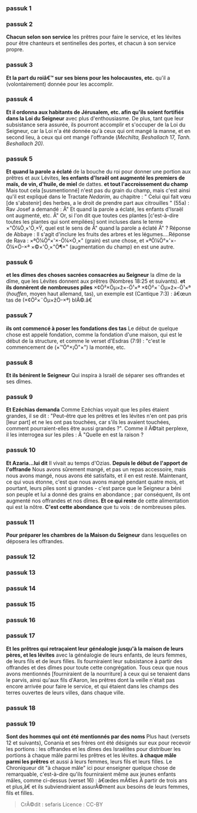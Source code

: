 
### passuk 1

### passuk 2
<b>Chacun selon son service</b> les prêtres pour faire le service, et les lévites pour être chanteurs et sentinelles des portes, et chacun à son service propre.

### passuk 3
<b>Et la part du roiâ€™ sur ses biens pour les holocaustes, etc.</b> qu'il a (volontairement) donnée pour les accomplir.

### passuk 4
<b>Et il ordonna aux habitants de Jérusalem, etc. afin qu'ils soient fortifiés dans la Loi du Seigneur</b> avec plus d'enthousiasme. De plus, tant que leur subsistance sera assurée, ils pourront accomplir et s'occuper de la Loi du Seigneur, car la Loi n'a été donnée qu'à ceux qui ont mangé la manne, et en second lieu, à ceux qui ont mangé l'offrande (<i>Mechilta, Beshallach</i> 17, <i>Tanh. Beshallach 20).</i>

### passuk 5
<b>Et quand la parole a éclaté</b> de la bouche du roi pour donner une portion aux prêtres et aux Lévites, <b>les enfants d'Israël ont augmenté les premiers de maïs, de vin, d'huile, de miel</b> de dattes.
<b>et tout l'accroissement du champ</b> Mais tout cela [susmentionné] n'est pas du grain du champ, mais c'est ainsi qu'il est expliqué dans le Tractate <i>Nedarim</i>, au chapitre : " Celui qui fait vœu [de s'abstenir] des herbes, a le droit de prendre part aux citrouilles " (55a) : Rav Josef a demandé : Â" Et quand la parole a éclaté, les enfants d'Israël ont augmenté, etc. Â" Or, si l'on dit que toutes ces plantes [c'est-à-dire toutes les plantes qui sont empilées] sont incluses dans le terme ×"Ö¼Ö¸×'Ö¸×Ÿ, quel est le sens de Â" quand la parole a éclaté Â" ? Réponse de Abbaye : Il s'agit d'inclure les fruits des arbres et les légumes....Réponse de Rava : ×ªÖ¼Ö°×'×-Ö¼×Ö¸×" (grain) est une chose, et ×ªÖ¼Ö°×'×-Ö¼×Ö-×ª ×©×'Ö¸×"Ö¶×" (augmentation du champ) en est une autre.

### passuk 6
<b>et les dîmes des choses sacrées consacrées au Seigneur</b> la dîme de la dîme, que les Lévites donnent aux prêtres (Nombres 18:25 et suivants).
<b>et ils donnèrent de nombreuses piles</b> ×¢Ö²×Öµ×ž×-Ö¹×ª ×¢Ö²×¨Öµ×ž×-Ö¹×ª (<i>houffen</i>, moyen haut allemand, tas), un exemple est (Cantique 7:3) : â€œun tas de (×¢Ö²×¨Öµ×žÖ-×ª) blÃ©.â€

### passuk 7
<b>ils ont commencé à poser les fondations des tas</b> Le début de quelque chose est appelé fondation, comme la fondation d'une maison, qui est le début de la structure, et comme le verset d'Esdras (7:9) : "c'est le commencement de (×™Ö°×¡Ö"×") la montée, etc.

### passuk 8
<b>Et ils bénirent le Seigneur</b> Qui inspira à Israël de séparer ses offrandes et ses dîmes.

### passuk 9
<b>Et Ezéchias demanda</b> Comme Ezéchias voyait que les piles étaient grandes, il se dit : "Peut-être que les prêtres et les lévites n'en ont pas pris [leur part] et ne les ont pas touchées, car s'ils les avaient touchées, comment pourraient-elles être aussi grandes ?". Comme il Ã©tait perplexe, il les interrogea sur les piles : Â "Quelle en est la raison ?

### passuk 10
<b>Et Azaria...lui dit</b> Il vivait au temps d'Ozias.
<b>Depuis le début de l'apport de l'offrande</b> Nous avons sûrement mangé, et pas un repas accessoire, mais nous avons mangé, nous avons été satisfaits, et il en est resté. Maintenant, ce qui vous étonne, c'est que nous avons mangé pendant quatre mois, et pourtant, leurs piles sont si grandes - c'est parce que le Seigneur a béni son peuple et lui a donné des grains en abondance ; par conséquent, ils ont augmenté nos offrandes et nos dîmes.
<b>Et ce qui reste</b> de cette alimentation qui est la nôtre.
<b>C'est cette abondance</b> que tu vois : de nombreuses piles.

### passuk 11
<b>Pour préparer les chambres de la Maison du Seigneur</b> dans lesquelles on déposera les offrandes.

### passuk 12

### passuk 13

### passuk 14

### passuk 15

### passuk 16

### passuk 17
<b>Et les prêtres qui retraçaient leur généalogie jusqu'à la maison de leurs pères, et les lévites</b> avec la généalogie de leurs enfants, de leurs femmes, de leurs fils et de leurs filles. Ils fourniraient leur subsistance à partir des offrandes et des dîmes pour toute cette congrégation. Tous ceux que nous avons mentionnés [fourniraient de la nourriture] à ceux qui se tenaient dans le parvis, ainsi qu'aux fils d'Aaron, les prêtres dont la veille n'était pas encore arrivée pour faire le service, et qui étaient dans les champs des terres ouvertes de leurs villes, dans chaque ville.

### passuk 18

### passuk 19
<b>Sont des hommes qui ont été mentionnés par des noms</b> Plus haut (versets 12 et suivants), Conania et ses frères ont été désignés sur eux pour recevoir les portions : les offrandes et les dîmes des Israélites pour distribuer les portions à chaque mâle parmi les prêtres et les lévites.
<b>à chaque mâle parmi les prêtres</b> et aussi à leurs femmes, leurs fils et leurs filles. Le Chroniqueur dit "à chaque mâle" ici pour enseigner quelque chose de remarquable, c'est-à-dire qu'ils fourniraient même aux jeunes enfants mâles, comme ci-dessus (verset 16) : â€œdes mÃ¢les Ã partir de trois ans et plus,â€ et ils subviendraient assurÃ©ment aux besoins de leurs femmes, fils et filles.

>CrÃ©dit : sefaris
>Licence : CC-BY